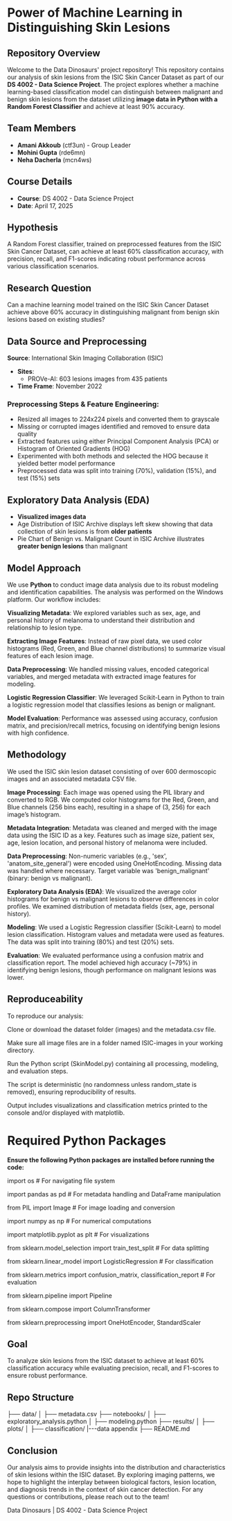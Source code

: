 # Power of Machine Learning in Distinguishing Skin Lesions

## Repository Overview
Welcome to the Data Dinosaurs' project repository! This repository contains our analysis of skin lesions from the ISIC Skin Cancer Dataset as part of our **DS 4002 - Data Science Project**. The project explores whether a machine learning-based classification model can distinguish between malignant and benign skin lesions from the dataset utilizing **image data in Python with a Random Forest Classifier** and achieve at least 90% accuracy. 

## Team Members
- **Amani Akkoub** (ctf3un) - Group Leader  
- **Mohini Gupta** (rde6mn) 
- **Neha Dacherla** (mcn4ws)  

## Course Details
- **Course**: DS 4002 - Data Science Project  
- **Date**: April 17, 2025  

## Hypothesis
A Random Forest classifier, trained on preprocessed features from the ISIC Skin Cancer Dataset, can achieve at least 60% classification accuracy, with precision, recall, and F1-scores indicating robust performance across various classification scenarios.

## Research Question
Can a machine learning model trained on the ISIC Skin Cancer Dataset achieve above 60% accuracy in distinguishing malignant from benign skin lesions based on existing studies?

## Data Source and Preprocessing
 **Source**: International Skin Imaging Collaboration (ISIC) 
- **Sites**:  
  - PROVe-AI: 603 lesions images from 435 patients 
- **Time Frame**: November 2022

### Preprocessing Steps & Feature Engineering:
- Resized all images to 224x224 pixels and converted them to grayscale
- Missing or corrupted images identified and removed to ensure data quality
- Extracted features using either Principal Component Analysis (PCA) or Histogram of Oriented Gradients (HOG)
- Experimented with both methods and selected the HOG because it yielded better model performance
- Preprocessed data was split into training (70%), validation (15%), and test (15%) sets

## Exploratory Data Analysis (EDA)
- **Visualized images data** 
- Age Distribution of ISIC Archive displays left skew showing that data collection of skin lesions is from **older patients**
- Pie Chart of Benign vs. Malignant Count in ISIC Archive illustrates **greater benign lesions** than malignant

## Model Approach
We use **Python** to conduct image data analysis due to its robust modeling and identification capabilities. The analysis was performed on the Windows platform. Our workflow includes:

**Visualizing Metadata**: We explored variables such as sex, age, and personal history of melanoma to understand their distribution and relationship to lesion type.

**Extracting Image Features**: Instead of raw pixel data, we used color histograms (Red, Green, and Blue channel distributions) to summarize visual features of each lesion image.

**Data Preprocessing**: We handled missing values, encoded categorical variables, and merged metadata with extracted image features for modeling.

**Logistic Regression Classifier**: We leveraged Scikit-Learn in Python to train a logistic regression model that classifies lesions as benign or malignant.

**Model Evaluation**: Performance was assessed using accuracy, confusion matrix, and precision/recall metrics, focusing on identifying benign lesions with high confidence.

## Methodology 
We used the ISIC skin lesion dataset consisting of over 600 dermoscopic images and an associated metadata CSV file.

**Image Processing**: Each image was opened using the PIL library and converted to RGB. We computed color histograms for the Red, Green, and Blue channels (256 bins each), resulting in a shape of (3, 256) for each image’s histogram.

**Metadata Integration**: Metadata was cleaned and merged with the image data using the ISIC ID as a key. Features such as image size, patient sex, age, lesion location, and personal history of melanoma were included.

**Data Preprocessing**: Non-numeric variables (e.g., 'sex', 'anatom_site_general') were encoded using OneHotEncoding. Missing data was handled where necessary. Target variable was 'benign_malignant' (binary: benign vs malignant).

**Exploratory Data Analysis (EDA)**: We visualized the average color histograms for benign vs malignant lesions to observe differences in color profiles. We examined distribution of metadata fields (sex, age, personal history).

**Modeling**: We used a Logistic Regression classifier (Scikit-Learn) to model lesion classification. Histogram values and metadata were used as features. The data was split into training (80%) and test (20%) sets.

**Evaluation**: We evaluated performance using a confusion matrix and classification report. The model achieved high accuracy (~79%) in identifying benign lesions, though performance on malignant lesions was lower.

## Reproduceability 
To reproduce our analysis:

Clone or download the dataset folder (images) and the metadata.csv file.

Make sure all image files are in a folder named ISIC-images in your working directory.

Run the Python script (SkinModel.py) containing all processing, modeling, and evaluation steps.

The script is deterministic (no randomness unless random_state is removed), ensuring reproducibility of results.

Output includes visualizations and classification metrics printed to the console and/or displayed with matplotlib.

# Required Python Packages 
**Ensure the following Python packages are installed before running the code:**

import os               # For navigating file system

import pandas as pd     # For metadata handling and DataFrame manipulation

from PIL import Image   # For image loading and conversion

import numpy as np      # For numerical computations

import matplotlib.pyplot as plt  # For visualizations

from sklearn.model_selection import train_test_split  # For data splitting

from sklearn.linear_model import LogisticRegression   # For classification

from sklearn.metrics import confusion_matrix, classification_report  # For evaluation

from sklearn.pipeline import Pipeline

from sklearn.compose import ColumnTransformer

from sklearn.preprocessing import OneHotEncoder, StandardScaler

## Goal
To analyze skin lesions from the ISIC dataset to achieve at least 60% classification accuracy while evaluating precision, recall, and F1-scores to ensure robust performance. 

## Repo Structure 
├── data/
│   ├── metadata.csv
├── notebooks/
│   ├── exploratory_analysis.python
│   ├── modeling.python
├── results/
│   ├── plots/
│   ├── classification/
|---data appendix
├── README.md

## Conclusion
Our analysis aims to provide insights into the distribution and characteristics of skin lesions within the ISIC dataset. By exploring imaging patterns, we hope to highlight the interplay between biological factors, lesion location, and diagnosis trends in the context of skin cancer detection. For any questions or contributions, please reach out to the team!

Data Dinosaurs | DS 4002 - Data Science Project

